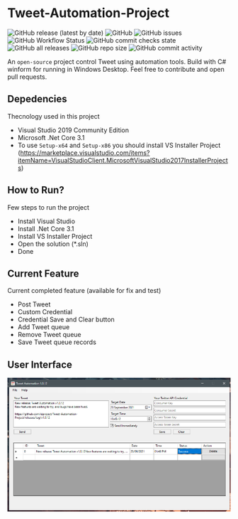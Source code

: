 # Tweet-Automation-Project
![GitHub release (latest by date)](https://img.shields.io/github/v/release/eiproject/Tweet-Automation-Project?style=flat-square)
![GitHub](https://img.shields.io/github/license/eiproject/Tweet-Automation-Project)
![GitHub issues](https://img.shields.io/github/issues/eiproject/Tweet-Automation-Project?style=flat-square)
![GitHub Workflow Status](https://img.shields.io/github/workflow/status/eiproject/Tweet-Automation-Project/.NET?style=flat-square)
![GitHub commit checks state](https://img.shields.io/github/checks-status/eiproject/Tweet-Automation-Project/114ff8500b01d8108c393fb25eb771eabf73e502?style=flat-square)
![GitHub all releases](https://img.shields.io/github/downloads/eiproject/Tweet-Automation-Project/total?style=flat-square)
![GitHub repo size](https://img.shields.io/github/repo-size/eiproject/Tweet-Automation-Project?style=flat-square)
![GitHub commit activity](https://img.shields.io/github/commit-activity/m/eiproject/Tweet-Automation-Project?style=flat-square)

An `open-source` project control Tweet using automation tools. Build with C# winform for running in Windows Desktop. Feel free to contribute and open pull requests.

## Depedencies
Thecnology used in this project
- Visual Studio 2019 Community Edition
- Microsoft .Net Core 3.1
- To use `Setup-x64` and `Setup-x86` you should install VS Installer Project (https://marketplace.visualstudio.com/items?itemName=VisualStudioClient.MicrosoftVisualStudio2017InstallerProjects)

## How to Run?
Few steps to run the project
- Install Visual Studio 
- Install .Net Core 3.1
- Install VS Installer Project
- Open the solution (*.sln)
- Done


## Current Feature
Current completed feature (available for fix and test)
- Post Tweet
- Custom Credential
- Credential Save and Clear button
- Add Tweet queue
- Remove Tweet queue
- Save Tweet queue records

## User Interface

![Tweet Automation v1.0.12](https://raw.githubusercontent.com/eiproject/Tweet-Automation-Project/master/asset/screenshot/Screenshot%202021-09-23%20134907.png)
